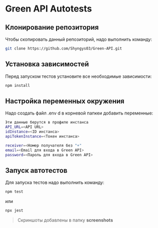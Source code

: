 # Green API Autotests

## Клонирование репозитория
Чтобы скопировать данный репозиторий, надо выполнить команду:
```sh
git clone https://github.com/Shyngys03/Green-API.git
```

## Установка зависимостей
Перед запуском тестов установите все необходимые зависимости:

```sh
npm install
```

## Настройка переменных окружения
Надо создать файл .env d в корневой папкеи добавить переменные:

```sh
Эти данные берутся в профиле инстанса
API_URL=<API URL>
idInstance=<ID инстанса>
apiTokenInstance=<Токен инстанса>
```
```sh
receiver=<Номер получателя без "+"
email=<Email для входа в Green API>
password=<Пароль для входа в Green API>
```

## Запуск автотестов
Для запуска тестов надо выполнить команду:
```sh
npm test
```
или
```sh
npx jest
```

> Скриншоты добавлены в папку **screenshots**